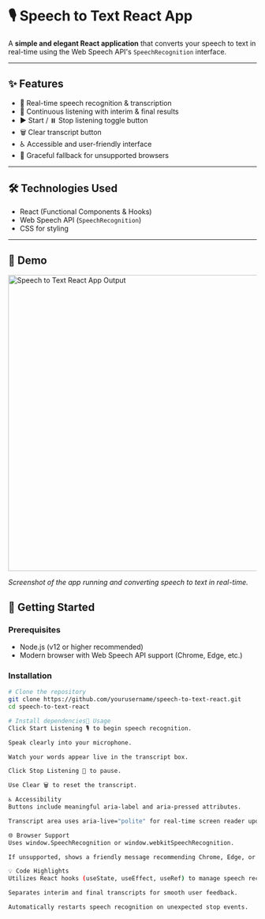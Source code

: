 # 🎙️ Speech to Text React App

A **simple and elegant React application** that converts your speech to text in real-time using the Web Speech API's `SpeechRecognition` interface.

---

## ✨ Features

- 🎤 Real-time speech recognition & transcription
- 🔄 Continuous listening with interim & final results
- ▶️ Start / ⏸️ Stop listening toggle button
- 🗑️ Clear transcript button
- ♿ Accessible and user-friendly interface
- 🚫 Graceful fallback for unsupported browsers

---

## 🛠️ Technologies Used

- React (Functional Components & Hooks)
- Web Speech API (`SpeechRecognition`)
- CSS for styling

---

<h2>🚀 Demo</h2>

<img src="C:\Users\HP\Desktop\preview.png" alt="Speech to Text React App Output" width="600" />
<p><em>Screenshot of the app running and converting speech to text in real-time.</em></p>


## 🚀 Getting Started

### Prerequisites

- Node.js (v12 or higher recommended)
- Modern browser with Web Speech API support (Chrome, Edge, etc.)

### Installation

```bash
# Clone the repository
git clone https://github.com/yourusername/speech-to-text-react.git
cd speech-to-text-react

# Install dependencies📝 Usage
Click Start Listening 🎙️ to begin speech recognition.

Speak clearly into your microphone.

Watch your words appear live in the transcript box.

Click Stop Listening 🎤 to pause.

Use Clear 🗑️ to reset the transcript.

♿ Accessibility
Buttons include meaningful aria-label and aria-pressed attributes.

Transcript area uses aria-live="polite" for real-time screen reader updates.

🌐 Browser Support
Uses window.SpeechRecognition or window.webkitSpeechRecognition.

If unsupported, shows a friendly message recommending Chrome, Edge, or compatible browsers.

💡 Code Highlights
Utilizes React hooks (useState, useEffect, useRef) to manage speech recognition lifecycle.

Separates interim and final transcripts for smooth user feedback.

Automatically restarts speech recognition on unexpected stop events.
